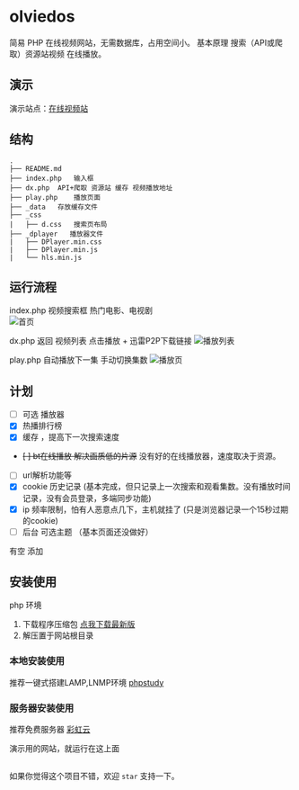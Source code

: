 # olviedos
简易 PHP 在线视频网站，无需数据库，占用空间小。
基本原理 搜索（API或爬取）资源站视频 在线播放。

## 演示
   演示站点：️[在线视频站](http://jx.unkaer.tk/)

## 结构
```
.
├── README.md
├── index.php   输入框
├── dx.php  API+爬取 资源站 缓存 视频播放地址
├── play.php    播放页面
├── _data   存放缓存文件    
├── _css    
|   ├── d.css   搜索页布局
├── _dplayer   播放器文件
|   ├── DPlayer.min.css
|   ├── DPlayer.min.js
|   └── hls.min.js
```
## 运行流程
index.php
 视频搜索框  热门电影、电视剧  
![首页](https://gitee.com/unkaer/blog/raw/master/images/material/20200701173611.webp)

dx.php
返回 视频列表
点击播放  + 迅雷P2P下载链接
![播放列表](https://gitee.com/unkaer/blog/raw/master/images/material/20200701174024.webp)

play.php
自动播放下一集  手动切换集数
![播放页](https://gitee.com/unkaer/blog/raw/master/images/material/20200701174347.webp)


## 计划
- [ ] 可选 播放器
- [x] 热播排行榜
- [x] 缓存 ，提高下一次搜索速度
- ~~[ ] bt在线播放 解决画质低的片源~~  没有好的在线播放器，速度取决于资源。
- [ ] url解析功能等
- [x] cookie 历史记录 (基本完成，但只记录上一次搜索和观看集数。没有播放时间记录，没有会员登录，多端同步功能)
- [x] ip 频率限制，怕有人恶意点几下，主机就挂了  (只是浏览器记录一个15秒过期的cookie)
- [ ] 后台 可选主题 （基本页面还没做好）

 有空 添加

## 安装使用
php 环境
1. 下载程序压缩包 [点我下载最新版](https://github.com/unkaer/olvideo/archive/master.zip)
2. 解压置于网站根目录

### 本地安装使用
推荐一键式搭建LAMP,LNMP环境
[phpstudy](https://www.unkaer.cf/phpstudy.html)

### 服务器安装使用
推荐免费服务器
[彩虹云](https://www.unkaer.cf/free.html)

演示用的网站，就运行在这上面

## 
如果你觉得这个项目不错，欢迎 `star` 支持一下。
